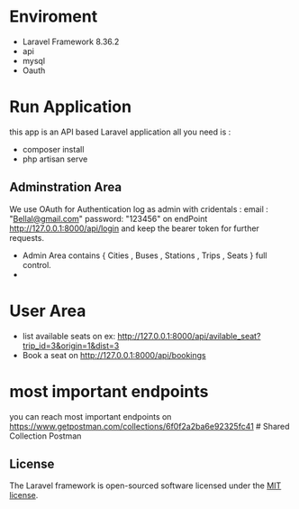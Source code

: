 # Enviroment
* Laravel Framework 8.36.2 
* api 
* mysql 
* Oauth
# Run Application
this app is an API based Laravel application 
all you need is : 
* composer install 
* php artisan serve 
## Adminstration Area
We use OAuth for Authentication 
log as admin with cridentals : email : "Bellal@gmail.com" password: "123456" 
on endPoint http://127.0.0.1:8000/api/login 
and keep the bearer token for further requests. 
* Admin Area contains { Cities , Buses , Stations , Trips , Seats } full control. 
* 
# User Area 
* list available seats on ex: http://127.0.0.1:8000/api/avilable_seat?trip_id=3&origin=1&dist=3
* Book a seat on http://127.0.0.1:8000/api/bookings

# most important endpoints 
you can reach most important endpoints on https://www.getpostman.com/collections/6f0f2a2ba6e92325fc41 # Shared Collection Postman


## License

The Laravel framework is open-sourced software licensed under the [MIT license](https://opensource.org/licenses/MIT).
